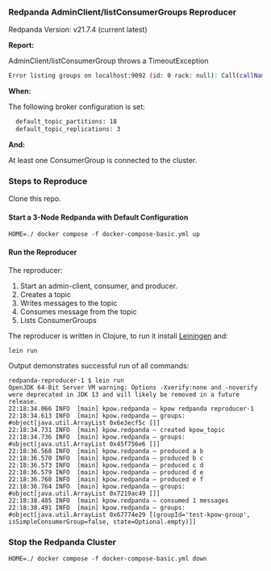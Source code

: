 ### Redpanda AdminClient/listConsumerGroups Reproducer

Redpanda Version: v21.7.4 (current latest)

 **Report:**

 AdminClient/listConsumerGroup throws a TimeoutException
 
 ```bash
 Error listing groups on localhost:9092 (id: 0 rack: null): Call(callName=listConsumerGroups, deadlineMs=1626870066072, tries=570, nextAllowedTryMs=1626870066173) timed out at 1626870066073 after 570 attempt(s)
 ```
 
 **When:**
 
 The following broker configuration is set:

 ```bash
   default_topic_partitions: 18
   default_topic_replications: 3
 ``` 
 
 **And:**
 
 At least one ConsumerGroup is connected to the cluster.

### Steps to Reproduce

Clone this repo.

#### Start a 3-Node Redpanda with Default Configuration

```
HOME=./ docker compose -f docker-compose-basic.yml up
```

#### Run the Reproducer

The reproducer:

1. Start an admin-client, consumer, and producer.
2. Creates a topic
3. Writes messages to the topic
4. Consumes message from the topic
5. Lists ConsumerGroups

The reproducer is written in Clojure, to run it install [Leiningen](https://leiningen.org/) and:

```
lein run
```

Output demonstrates successful run of all commands:

```
redpanda-reproducer-1 $ lein run                                                                                                                                 
OpenJDK 64-Bit Server VM warning: Options -Xverify:none and -noverify were deprecated in JDK 13 and will likely be removed in a future release.
22:18:34.066 INFO  [main] kpow.redpanda – kpow redpanda reproducer-1
22:18:34.613 INFO  [main] kpow.redpanda – groups: #object[java.util.ArrayList 0x6e3ecf5c []]
22:18:34.731 INFO  [main] kpow.redpanda – created kpow_topic
22:18:34.736 INFO  [main] kpow.redpanda – groups: #object[java.util.ArrayList 0x45f756e6 []]
22:18:36.568 INFO  [main] kpow.redpanda – produced a b
22:18:36.570 INFO  [main] kpow.redpanda – produced b c
22:18:36.573 INFO  [main] kpow.redpanda – produced c d
22:18:36.579 INFO  [main] kpow.redpanda – produced d e
22:18:36.760 INFO  [main] kpow.redpanda – produced e f
22:18:36.764 INFO  [main] kpow.redpanda – groups: #object[java.util.ArrayList 0x7219ac49 []]
22:18:38.485 INFO  [main] kpow.redpanda – consumed 1 messages
22:18:38.491 INFO  [main] kpow.redpanda – groups: #object[java.util.ArrayList 0x67774e29 [(groupId='test-kpow-group', isSimpleConsumerGroup=false, state=Optional.empty)]]
```

### Stop the Redpanda Cluster

```
HOME=./ docker compose -f docker-compose-basic.yml down
```
